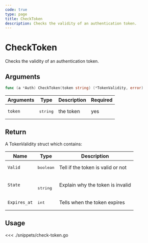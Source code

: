 ```yaml
---
code: true
type: page
title: CheckToken
description: Checks the validity of an authentication token.
---
```


# CheckToken

Checks the validity of an authentication token.

## Arguments

```go
func (a *Auth) CheckToken(token string) (*TokenValidity, error)
```

| Arguments | Type   | Description | Required |
| --------- | ------ | ----------- | -------- |
| `token`   | <pre>string</pre> | the token   | yes      |

## Return

A TokenValidity struct which contains:

| Name        | Type    | Description                       |
| ----------- | ------- | --------------------------------- |
| `Valid`       | <pre>boolean</pre> | Tell if the token is valid or not |
| `State`       |  <pre>string</pre> | Explain why the token is invalid  |
| `Expires_at` | <pre>int</pre>     | Tells when the token expires      |

## Usage

<<< ./snippets/check-token.go
